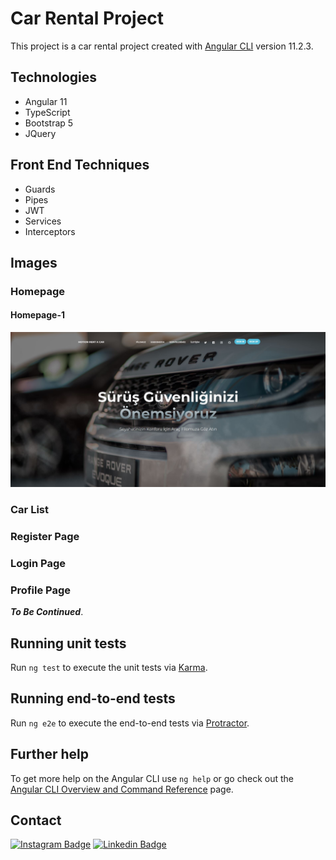 # Car Rental Project

This project is a car rental project created with [Angular CLI](https://github.com/angular/angular-cli) version 11.2.3.

## Technologies

+ Angular 11
+ TypeScript
+ Bootstrap 5
+ JQuery

## Front End Techniques

+ Guards
+ Pipes
+ JWT
+ Services
+ Interceptors

## Images

### Homepage
#### Homepage-1
![Hierarchy](https://github.com/snankara/ReCapProject-Frontend/blob/master/src/assets/img/forGithubImages/Homepage1.JPG)
### Car List

### Register Page

### Login Page

### Profile Page



***To Be Continued***.

## Running unit tests

Run `ng test` to execute the unit tests via [Karma](https://karma-runner.github.io).

## Running end-to-end tests

Run `ng e2e` to execute the end-to-end tests via [Protractor](http://www.protractortest.org/).

## Further help

To get more help on the Angular CLI use `ng help` or go check out the [Angular CLI Overview and Command Reference](https://angular.io/cli) page.

## Contact

[![Instagram Badge](https://img.shields.io/badge/-Instagram-C13584?style=flat-quare&labelColor=C13584&logo=instagram&logoColor=white&link=link)](https://www.instagram.com/snankara_/)
[![Linkedin Badge](https://img.shields.io/badge/LinkedIn-0077B5?style=flat-quare&logo=linkedin&logoColor=white&link=link)](https://www.linkedin.com/in/snankara/)


